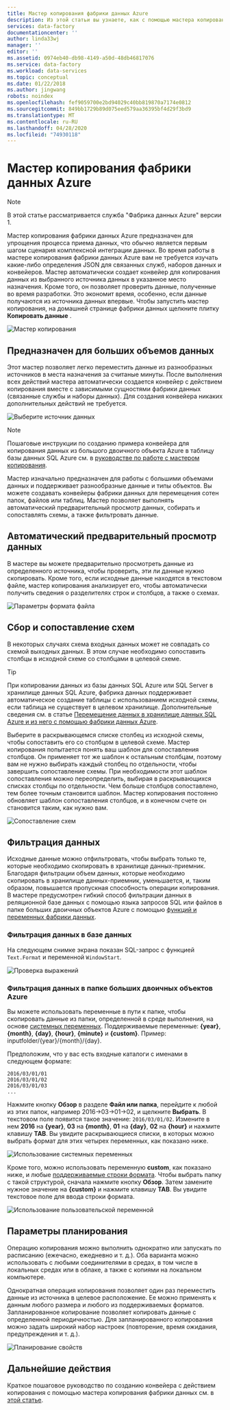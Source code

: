```yaml
---
title: Мастер копирования фабрики данных Azure
description: Из этой статьи вы узнаете, как с помощью мастера копирования фабрики данных Azure копировать данные из поддерживаемых источников данных в приемники.
services: data-factory
documentationcenter: ''
author: linda33wj
manager: ''
editor: ''
ms.assetid: 0974eb40-db98-4149-a50d-48db46817076
ms.service: data-factory
ms.workload: data-services
ms.topic: conceptual
ms.date: 01/22/2018
ms.author: jingwang
robots: noindex
ms.openlocfilehash: fef9059700e2bd94029c40bb819870a7174e0812
ms.sourcegitcommit: 849bb1729b89d075eed579aa36395bf4d29f3bd9
ms.translationtype: MT
ms.contentlocale: ru-RU
ms.lasthandoff: 04/28/2020
ms.locfileid: "74930118"
---
```

# <a name="azure-data-factory-copy-wizard"></a>Мастер копирования фабрики данных Azure
> [!NOTE]
> В этой статье рассматривается служба "Фабрика данных Azure" версии 1. 

Мастер копирования фабрики данных Azure предназначен для упрощения процесса приема данных, что обычно является первым шагом сценария комплексной интеграции данных. Во время работы в мастере копирования фабрики данных Azure вам не требуется изучать какие-либо определения JSON для связанных служб, наборов данных и конвейеров. Мастер автоматически создает конвейер для копирования данных из выбранного источника данных в указанное место назначения. Кроме того, он позволяет проверить данные, полученные во время разработки. Это экономит время, особенно, если данные получаются из источника данных впервые. Чтобы запустить мастер копирования, на домашней странице фабрики данных щелкните плитку **Копировать данные** .

![Мастер копирования](./media/data-factory-copy-wizard/copy-data-wizard.png)

## <a name="designed-for-big-data"></a>Предназначен для больших объемов данных
Этот мастер позволяет легко переместить данные из разнообразных источников в места назначения за считаные минуты. После выполнения всех действий мастера автоматически создается конвейер с действием копирования вместе с зависимыми сущностями фабрики данных (связанные службы и наборы данных). Для создания конвейера никаких дополнительных действий не требуется.   

![Выберите источник данных](./media/data-factory-copy-wizard/select-data-source-page.png)

> [!NOTE]
> Пошаговые инструкции по созданию примера конвейера для копирования данных из большого двоичного объекта Azure в таблицу базы данных SQL Azure см. в [руководстве по работе с мастером копирования](data-factory-copy-data-wizard-tutorial.md).
>
>

Мастер изначально предназначен для работы с большими объемами данных и поддерживает разнообразные данные и типы объектов. Вы можете создавать конвейеры фабрики данных для перемещения сотен папок, файлов или таблиц. Мастер позволяет выполнять автоматический предварительный просмотр данных, собирать и сопоставлять схемы, а также фильтровать данные.

## <a name="automatic-data-preview"></a>Автоматический предварительный просмотр данных
В мастере вы можете предварительно просмотреть данные из определенного источника, чтобы проверить, эти ли данные нужно скопировать. Кроме того, если исходные данные находятся в текстовом файле, мастер копирования анализирует его, чтобы автоматически получить сведения о разделителях строк и столбцов, а также о схемах.

![Параметры формата файла](./media/data-factory-copy-wizard/file-format-settings.png)

## <a name="schema-capture-and-mapping"></a>Сбор и сопоставление схем
В некоторых случаях схема входных данных может не совпадать со схемой выходных данных. В этом случае необходимо сопоставить столбцы в исходной схеме со столбцами в целевой схеме.

> [!TIP]
> При копировании данных из базы данных SQL Azure или SQL Server в хранилище данных SQL Azure, фабрика данных поддерживает автоматическое создание таблицы с использованием исходной схемы, если таблица не существует в целевом хранилище. Дополнительные сведения см. в статье [Перемещение данных в хранилище данных SQL Azure и из него с помощью фабрики данных Azure](./data-factory-azure-sql-data-warehouse-connector.md).
>

Выберите в раскрывающемся списке столбец из исходной схемы, чтобы сопоставить его со столбцом в целевой схеме. Мастер копирования попытается понять ваш шаблон для сопоставления столбцов. Он применяет тот же шаблон к остальным столбцам, поэтому вам не нужно выбирать каждый столбец по отдельности, чтобы завершить сопоставление схемы. При необходимости этот шаблон сопоставления можно переопределить, выбирая в раскрывающихся списках столбцы по отдельности. Чем больше столбцов сопоставлено, тем более точным становится шаблон. Мастер копирования постоянно обновляет шаблон сопоставления столбцов, и в конечном счете он становится таким, как нужно вам.     

![Сопоставление схем](./media/data-factory-copy-wizard/schema-mapping.png)

## <a name="filtering-data"></a>Фильтрация данных
Исходные данные можно отфильтровать, чтобы выбрать только те, которые необходимо скопировать в хранилище данных-приемник. Благодаря фильтрации объем данных, которые необходимо скопировать в хранилище данных-приемник, уменьшается, и, таким образом, повышается пропускная способность операции копирования. В мастере предусмотрен гибкий способ фильтрации данных в реляционной базе данных с помощью языка запросов SQL или файлов в папке больших двоичных объектов Azure с помощью [функций и переменных фабрики данных](data-factory-functions-variables.md).   

### <a name="filtering-of-data-in-a-database"></a>Фильтрация данных в базе данных
На следующем снимке экрана показан SQL-запрос с функцией `Text.Format` и переменной `WindowStart`.

![Проверка выражений](./media/data-factory-copy-wizard/validate-expressions.png)

### <a name="filtering-of-data-in-an-azure-blob-folder"></a>Фильтрация данных в папке больших двоичных объектов Azure
Вы можете использовать переменные в пути к папке, чтобы скопировать данные из папки, определенной в среде выполнения, на основе [системных переменных](data-factory-functions-variables.md#data-factory-system-variables). Поддерживаемые переменные: **{year}**, **{month}**, **{day}**, **{hour}**, **{minute}** и **{custom}**. Пример: inputfolder/{year}/{month}/{day}.

Предположим, что у вас есть входные каталоги с именами в следующем формате:

    2016/03/01/01
    2016/03/01/02
    2016/03/01/03
    ...

Нажмите кнопку **Обзор** в разделе **Файл или папка**, перейдите к любой из этих папок, например 2016->03->01->02, и щелкните **Выбрать**. В текстовом поле появится такое значение: `2016/03/01/02`. Измените в нем **2016** на **{year}**, **03** на **{month}**, **01** на **{day}**, **02** на **{hour}** и нажмите клавишу **TAB**. Вы увидите раскрывающиеся списки, в которых можно выбрать формат для этих четырех переменных, как показано ниже.

![Использование системных переменных](./media/data-factory-copy-wizard/blob-standard-variables-in-folder-path.png)   

Кроме того, можно использовать переменную **custom**, как показано ниже, и любые [поддерживаемые строки формата](https://msdn.microsoft.com/library/8kb3ddd4.aspx). Чтобы выбрать папку с такой структурой, сначала нажмите кнопку **Обзор**. Затем замените нужное значение на **{custom}** и нажмите клавишу **TAB**. Вы увидите текстовое поле для ввода строки формата.     

![Использование пользовательской переменной](./media/data-factory-copy-wizard/blob-custom-variables-in-folder-path.png)

## <a name="scheduling-options"></a>Параметры планирования
Операцию копирования можно выполнить однократно или запускать по расписанию (ежечасно, ежедневно и т. д.). Оба варианта можно использовать с любыми соединителями в средах, в том числе в локальных средах или в облаке, а также с копиями на локальном компьютере.

Однократная операция копирования позволяет один раз переместить данные из источника в целевое расположение. Ее можно применять к данным любого размера и любого из поддерживаемых форматов. Запланированное копирование позволяет копировать данные с определенной периодичностью. Для запланированного копирования можно задать широкий набор настроек (повторение, время ожидания, предупреждения и т. д.).

![Планирование свойств](./media/data-factory-copy-wizard/scheduling-properties.png)

## <a name="next-steps"></a>Дальнейшие действия
Краткое пошаговое руководство по созданию конвейера с действием копирования с помощью мастера копирования фабрики данных см. в [этой статье](data-factory-copy-data-wizard-tutorial.md).

